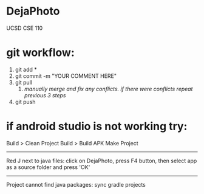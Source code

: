 # DejaPhoto
UCSD CSE 110


git workflow:
============

1. git add * </br>
1. git commit -m "YOUR COMMENT HERE" </br>
1. git pull </br>
     1. *manually merge and fix any conflicts. if there were conflicts repeat previous 3 steps* </br>
1. git push



if android studio is not working try:
============
Build > Clean Project
Build > Build APK
Make Project

------------

Red J next to java files:
click on DejaPhoto, press F4 button, then select app as a source folder and press 'OK'

-------------

Project cannot find java packages: sync gradle projects

